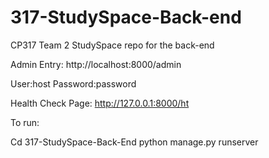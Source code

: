 # 317-StudySpace-Back-end

CP317 Team 2 StudySpace repo for the back-end

Admin Entry:
http://localhost:8000/admin

User:host
Password:password

Health Check Page:
http://127.0.0.1:8000/ht

To run:

Cd 317-StudySpace-Back-End
python manage.py runserver